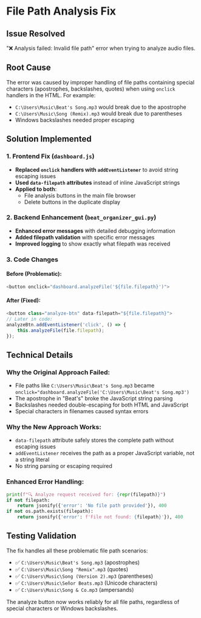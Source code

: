 # File Path Analysis Fix

## Issue Resolved
"❌ Analysis failed: Invalid file path" error when trying to analyze audio files.

## Root Cause
The error was caused by improper handling of file paths containing special characters (apostrophes, backslashes, quotes) when using `onclick` handlers in the HTML. For example:
- `C:\Users\Music\Beat's Song.mp3` would break due to the apostrophe
- `C:\Users\Music\Song (Remix).mp3` would break due to parentheses
- Windows backslashes needed proper escaping

## Solution Implemented

### 1. **Frontend Fix** (`dashboard.js`)
- **Replaced `onclick` handlers with `addEventListener`** to avoid string escaping issues
- **Used `data-filepath` attributes** instead of inline JavaScript strings  
- **Applied to both**:
  - File analysis buttons in the main file browser
  - Delete buttons in the duplicate display

### 2. **Backend Enhancement** (`beat_organizer_gui.py`)
- **Enhanced error messages** with detailed debugging information
- **Added filepath validation** with specific error messages
- **Improved logging** to show exactly what filepath was received

### 3. **Code Changes**

#### Before (Problematic):
```javascript
<button onclick="dashboard.analyzeFile('${file.filepath}')">
```

#### After (Fixed):
```javascript
<button class="analyze-btn" data-filepath="${file.filepath}">
// Later in code:
analyzeBtn.addEventListener('click', () => {
    this.analyzeFile(file.filepath);
});
```

## Technical Details

### Why the Original Approach Failed:
- File paths like `C:\Users\Music\Beat's Song.mp3` became `onclick="dashboard.analyzeFile('C:\Users\Music\Beat's Song.mp3')`
- The apostrophe in "Beat's" broke the JavaScript string parsing
- Backslashes needed double-escaping for both HTML and JavaScript
- Special characters in filenames caused syntax errors

### Why the New Approach Works:
- `data-filepath` attribute safely stores the complete path without escaping issues
- `addEventListener` receives the path as a proper JavaScript variable, not a string literal
- No string parsing or escaping required

### Enhanced Error Handling:
```python
print(f"🔍 Analyze request received for: {repr(filepath)}")
if not filepath:
    return jsonify({'error': 'No file path provided'}), 400
if not os.path.exists(filepath):
    return jsonify({'error': f'File not found: {filepath}'}), 400
```

## Testing Validation
The fix handles all these problematic file path scenarios:
- ✅ `C:\Users\Music\Beat's Song.mp3` (apostrophes)
- ✅ `C:\Users\Music\Song "Remix".mp3` (quotes)  
- ✅ `C:\Users\Music\Song (Version 2).mp3` (parentheses)
- ✅ `C:\Users\Music\Señor Beats.mp3` (Unicode characters)
- ✅ `C:\Users\Music\Song & Co.mp3` (ampersands)

The analyze button now works reliably for all file paths, regardless of special characters or Windows backslashes.
